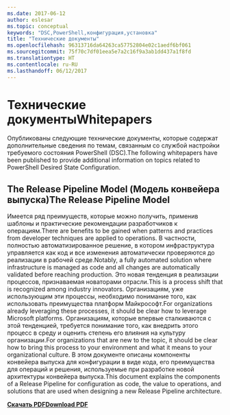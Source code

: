 ```yaml
---
ms.date: 2017-06-12
author: eslesar
ms.topic: conceptual
keywords: "DSC,PowerShell,конфигурация,установка"
title: "Технические документы"
ms.openlocfilehash: 96313716da64263ca57752804e02c1aedf6bf061
ms.sourcegitcommit: 75f70c7df01eea5e7a2c16f9a3ab1dd437a1f8fd
ms.translationtype: HT
ms.contentlocale: ru-RU
ms.lasthandoff: 06/12/2017
---
```

# <a name="whitepapers"></a><span data-ttu-id="c8ab1-103">Технические документы</span><span class="sxs-lookup"><span data-stu-id="c8ab1-103">Whitepapers</span></span>

<span data-ttu-id="c8ab1-104">Опубликованы следующие технические документы, которые содержат дополнительные сведения по темам, связанным со службой настройки требуемого состояния PowerShell (DSC).</span><span class="sxs-lookup"><span data-stu-id="c8ab1-104">The following whitepapers have been published to provide additional information on topics related to PowerShell Desired State Configuration.</span></span>

## <a name="the-release-pipeline-model"></a><span data-ttu-id="c8ab1-105">The Release Pipeline Model (Модель конвейера выпуска)</span><span class="sxs-lookup"><span data-stu-id="c8ab1-105">The Release Pipeline Model</span></span>
<span data-ttu-id="c8ab1-106">Имеется ряд преимуществ, которые можно получить, применив шаблоны и практические рекомендации разработчиков к операциям.</span><span class="sxs-lookup"><span data-stu-id="c8ab1-106">There are benefits to be gained when patterns and practices from developer techniques are applied to operations.</span></span> <span data-ttu-id="c8ab1-107">В частности, полностью автоматизированное решение, в котором инфраструктура управляется как код и все изменения автоматически проверяются до реализации в рабочей среде.</span><span class="sxs-lookup"><span data-stu-id="c8ab1-107">Notably, a fully automated solution where infrastructure is managed as code and all changes are automatically validated before reaching production.</span></span> <span data-ttu-id="c8ab1-108">Это новая тенденция в реализации процессов, признаваемая новаторами отрасли.</span><span class="sxs-lookup"><span data-stu-id="c8ab1-108">This is a process shift that is recognized among industry innovators.</span></span> <span data-ttu-id="c8ab1-109">Организациям, уже использующим эти процессы, необходимо понимание того, как использовать преимущества платформ Майкрософт.</span><span class="sxs-lookup"><span data-stu-id="c8ab1-109">For organizations already leveraging these processes, it should be clear how to leverage Microsoft platforms.</span></span> <span data-ttu-id="c8ab1-110">Организациям, которые впервые сталкиваются с этой тенденцией, требуется понимание того, как внедрить этого процесс в среду и оценить степень его влияния на культуру организации.</span><span class="sxs-lookup"><span data-stu-id="c8ab1-110">For organizations that are new to the topic, it should be clear how to bring this process to your environment and what it means to your organizational culture.</span></span> <span data-ttu-id="c8ab1-111">В этом документе описаны компоненты конвейера выпуска для конфигурации в виде кода, его преимущества для операций и решения, используемые при разработке новой архитектуры конвейера выпуска.</span><span class="sxs-lookup"><span data-stu-id="c8ab1-111">This document explains the components of a Release Pipeline for configuration as code, the value to operations, and solutions that are used when designing a new Release Pipeline architecture.</span></span> 

<span data-ttu-id="c8ab1-112">**[Скачать PDF](http://aka.ms/thereleasepipelinemodelpdf)**</span><span class="sxs-lookup"><span data-stu-id="c8ab1-112">**[Download PDF](http://aka.ms/thereleasepipelinemodelpdf)**</span></span>

